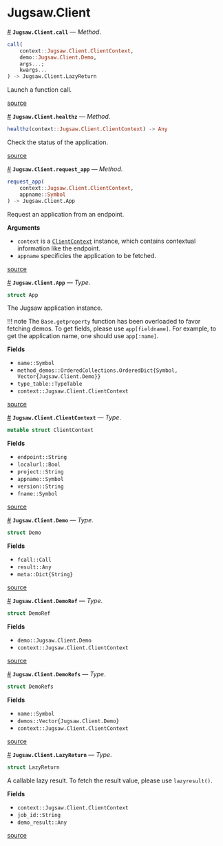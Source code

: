 


<a id='Jugsaw.Client'></a>

<a id='Jugsaw.Client-1'></a>

# Jugsaw.Client

<a id='Jugsaw.Client.call-Tuple{Jugsaw.Client.ClientContext, Jugsaw.Client.Demo, Vararg{Any}}' href='#Jugsaw.Client.call-Tuple{Jugsaw.Client.ClientContext, Jugsaw.Client.Demo, Vararg{Any}}'>#</a>
**`Jugsaw.Client.call`** &mdash; *Method*.



```julia
call(
    context::Jugsaw.Client.ClientContext,
    demo::Jugsaw.Client.Demo,
    args...;
    kwargs...
) -> Jugsaw.Client.LazyReturn

```

Launch a function call.


<a target='_blank' href='https://github.com/Jugsaw/Jugsaw.jl/blob/c21b0b831e3508daade80463058e89998155c4d6/src/jl/Jugsaw/src/client/remotecall.jl#L44' class='documenter-source'>source</a><br>

<a id='Jugsaw.Client.healthz-Tuple{Jugsaw.Client.ClientContext}' href='#Jugsaw.Client.healthz-Tuple{Jugsaw.Client.ClientContext}'>#</a>
**`Jugsaw.Client.healthz`** &mdash; *Method*.



```julia
healthz(context::Jugsaw.Client.ClientContext) -> Any

```

Check the status of the application.


<a target='_blank' href='https://github.com/Jugsaw/Jugsaw.jl/blob/c21b0b831e3508daade80463058e89998155c4d6/src/jl/Jugsaw/src/client/remotecall.jl#L93' class='documenter-source'>source</a><br>

<a id='Jugsaw.Client.request_app-Tuple{Jugsaw.Client.ClientContext, Symbol}' href='#Jugsaw.Client.request_app-Tuple{Jugsaw.Client.ClientContext, Symbol}'>#</a>
**`Jugsaw.Client.request_app`** &mdash; *Method*.



```julia
request_app(
    context::Jugsaw.Client.ClientContext,
    appname::Symbol
) -> Jugsaw.Client.App

```

Request an application from an endpoint.

**Arguments**

  * `context` is a [`ClientContext`](JugsawClient.md#Jugsaw.Client.ClientContext) instance, which contains contextual information like the endpoint.
  * `appname` specificies the application to be fetched.


<a target='_blank' href='https://github.com/Jugsaw/Jugsaw.jl/blob/c21b0b831e3508daade80463058e89998155c4d6/src/jl/Jugsaw/src/client/remotecall.jl#L19' class='documenter-source'>source</a><br>

<a id='Jugsaw.Client.App' href='#Jugsaw.Client.App'>#</a>
**`Jugsaw.Client.App`** &mdash; *Type*.



```julia
struct App
```

The Jugsaw application instance.

!!! note
    The `Base.getproperty` function has been overloaded to favor fetching demos. To get fields, please use `app[fieldname]`. For example, to get the application name, one should use `app[:name]`.


**Fields**

  * `name::Symbol`
  * `method_demos::OrderedCollections.OrderedDict{Symbol, Vector{Jugsaw.Client.Demo}}`
  * `type_table::TypeTable`
  * `context::Jugsaw.Client.ClientContext`


<a target='_blank' href='https://github.com/Jugsaw/Jugsaw.jl/blob/c21b0b831e3508daade80463058e89998155c4d6/src/jl/Jugsaw/src/client/Core.jl#L107' class='documenter-source'>source</a><br>

<a id='Jugsaw.Client.ClientContext' href='#Jugsaw.Client.ClientContext'>#</a>
**`Jugsaw.Client.ClientContext`** &mdash; *Type*.



```julia
mutable struct ClientContext
```

**Fields**

  * `endpoint::String`
  * `localurl::Bool`
  * `project::String`
  * `appname::Symbol`
  * `version::String`
  * `fname::Symbol`


<a target='_blank' href='https://github.com/Jugsaw/Jugsaw.jl/blob/c21b0b831e3508daade80463058e89998155c4d6/src/jl/Jugsaw/src/client/Core.jl#L1' class='documenter-source'>source</a><br>

<a id='Jugsaw.Client.Demo' href='#Jugsaw.Client.Demo'>#</a>
**`Jugsaw.Client.Demo`** &mdash; *Type*.



```julia
struct Demo
```

**Fields**

  * `fcall::Call`
  * `result::Any`
  * `meta::Dict{String}`


<a target='_blank' href='https://github.com/Jugsaw/Jugsaw.jl/blob/c21b0b831e3508daade80463058e89998155c4d6/src/jl/Jugsaw/src/client/Core.jl#L18' class='documenter-source'>source</a><br>

<a id='Jugsaw.Client.DemoRef' href='#Jugsaw.Client.DemoRef'>#</a>
**`Jugsaw.Client.DemoRef`** &mdash; *Type*.



```julia
struct DemoRef
```

**Fields**

  * `demo::Jugsaw.Client.Demo`
  * `context::Jugsaw.Client.ClientContext`


<a target='_blank' href='https://github.com/Jugsaw/Jugsaw.jl/blob/c21b0b831e3508daade80463058e89998155c4d6/src/jl/Jugsaw/src/client/Core.jl#L35' class='documenter-source'>source</a><br>

<a id='Jugsaw.Client.DemoRefs' href='#Jugsaw.Client.DemoRefs'>#</a>
**`Jugsaw.Client.DemoRefs`** &mdash; *Type*.



```julia
struct DemoRefs
```

**Fields**

  * `name::Symbol`
  * `demos::Vector{Jugsaw.Client.Demo}`
  * `context::Jugsaw.Client.ClientContext`


<a target='_blank' href='https://github.com/Jugsaw/Jugsaw.jl/blob/c21b0b831e3508daade80463058e89998155c4d6/src/jl/Jugsaw/src/client/Core.jl#L63' class='documenter-source'>source</a><br>

<a id='Jugsaw.Client.LazyReturn' href='#Jugsaw.Client.LazyReturn'>#</a>
**`Jugsaw.Client.LazyReturn`** &mdash; *Type*.



```julia
struct LazyReturn
```

A callable lazy result. To fetch the result value, please use `lazyresult()`.

**Fields**

  * `context::Jugsaw.Client.ClientContext`
  * `job_id::String`
  * `demo_result::Any`


<a target='_blank' href='https://github.com/Jugsaw/Jugsaw.jl/blob/c21b0b831e3508daade80463058e89998155c4d6/src/jl/Jugsaw/src/client/remotecall.jl#L2' class='documenter-source'>source</a><br>

